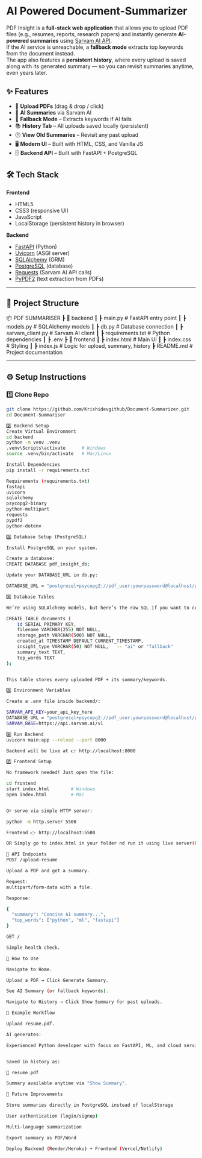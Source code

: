 #  AI Powered Document-Summarizer

PDF Insight is a **full-stack web application** that allows you to upload PDF files (e.g., resumes, reports, research papers) and instantly generate **AI-powered summaries** using [Sarvam AI API](https://sarvam.ai).  
If the AI service is unreachable, a **fallback mode** extracts top keywords from the document instead.  
The app also features a **persistent history**, where every upload is saved along with its generated summary — so you can revisit summaries anytime, even years later. 

## ✨ Features

- 📂 **Upload PDFs** (drag & drop / click)  
- 🤖 **AI Summaries** via Sarvam AI  
- 🔑 **Fallback Mode** – Extracts keywords if AI fails  
- 📚 **History Tab** – All uploads saved locally (persistent)  
- 🕒 **View Old Summaries** – Revisit any past upload  
- 🖥 **Modern UI** – Built with HTML, CSS, and Vanilla JS  
- 🗄 **Backend API** – Built with FastAPI + PostgreSQL  

## 🛠 Tech Stack

**Frontend**  
- HTML5  
- CSS3 (responsive UI)  
- JavaScript 
- LocalStorage (persistent history in browser)

**Backend**  
- [FastAPI](https://fastapi.tiangolo.com/) (Python)  
- [Uvicorn](https://www.uvicorn.org/) (ASGI server)  
- [SQLAlchemy](https://www.sqlalchemy.org/) (ORM)  
- [PostgreSQL](https://www.postgresql.org/) (database)  
- [Requests](https://docs.python-requests.org/) (Sarvam AI API calls)  
- [PyPDF2](https://pypi.org/project/pypdf2/) (text extraction from PDFs)

---

## 📂 Project Structure

📦 PDF SUMMARISER
┣ 📂 backend
┃ ┣ main.py # FastAPI entry point
┃ ┣ models.py # SQLAlchemy models
┃ ┣ db.py # Database connection
┃ ┣ sarvam_client.py # Sarvam AI client
┃ ┣ requirements.txt # Python dependencies
┃ ┣ .env
┣ 📂 frontend
┃ ┣ index.html # Main UI
┃ ┣ index.css # Styling
┃ ┣ index.js # Logic for upload, summary, history
┣ README.md # Project documentation


---

## ⚙️ Setup Instructions

### 1️⃣ Clone Repo
```bash
git clone https://github.com/Krishidevgithub/Document-Summarizer.git
cd Document-Summariser

2️⃣ Backend Setup
Create Virtual Environment
cd backend
python -m venv .venv
.venv\Scripts\activate      # Windows
source .venv/bin/activate   # Mac/Linux

Install Dependencies
pip install -r requirements.txt

Requirements (requirements.txt)
fastapi
uvicorn
sqlalchemy
psycopg2-binary
python-multipart
requests
pypdf2
python-dotenv

3️⃣ Database Setup (PostgreSQL)

Install PostgreSQL on your system.

Create a database:
CREATE DATABASE pdf_insight_db;

Update your DATABASE_URL in db.py:

DATABASE_URL = "postgresql+psycopg2://pdf_user:yourpassword@localhost/pdf_insight_db"

4️⃣ Database Tables

We’re using SQLAlchemy models, but here’s the raw SQL if you want to create tables manually:

CREATE TABLE documents (
    id SERIAL PRIMARY KEY,
    filename VARCHAR(255) NOT NULL,
    storage_path VARCHAR(500) NOT NULL,
    created_at TIMESTAMP DEFAULT CURRENT_TIMESTAMP,
    insight_type VARCHAR(50) NOT NULL,   -- "ai" or "fallback"
    summary_text TEXT,
    top_words TEXT
);


This table stores every uploaded PDF + its summary/keywords.

5️⃣ Environment Variables

Create a .env file inside backend/:

SARVAM_API_KEY=your_api_key_here
DATABASE_URL = "postgresql+psycopg2://pdf_user:yourpassword@localhost/pdf_insight_db"
SARVAM_BASE=https://api.sarvam.ai/v1

6️⃣ Run Backend
uvicorn main:app --reload --port 8000

Backend will be live at 👉 http://localhost:8000

7️⃣ Frontend Setup

No framework needed! Just open the file:

cd frontend
start index.html        # Windows
open index.html         # Mac


Or serve via simple HTTP server:

python -m http.server 5500

Frontend 👉 http://localhost:5500

OR Simply go to index.html in your folder nd run it using live server(RECOMMENDED)

🔗 API Endpoints
POST /upload-resume

Upload a PDF and get a summary.

Request:
multipart/form-data with a file.

Response:

{
  "summary": "Concise AI summary...",
  "top_words": ["python", "ml", "fastapi"]
}

GET /

Simple health check.

🧪 How to Use

Navigate to Home.

Upload a PDF → Click Generate Summary.

See AI Summary (or fallback keywords).

Navigate to History → Click Show Summary for past uploads.

📖 Example Workflow

Upload resume.pdf.

AI generates:

Experienced Python developer with focus on FastAPI, ML, and cloud services.


Saved in history as:

📄 resume.pdf

Summary available anytime via "Show Summary".

🔮 Future Improvements

Store summaries directly in PostgreSQL instead of localStorage

User authentication (login/signup)

Multi-language summarization

Export summary as PDF/Word

Deploy Backend (Render/Heroku) + Frontend (Vercel/Netlify)

